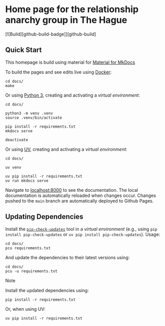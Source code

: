 # Home page for the relationship anarchy group in The Hague
[![Build][github-build-badge]][github-build]

## Quick Start
This homepage is build using material for [Material for MkDocs](https://squidfunk.github.io/mkdocs-material/)

To build the pages and see edits live using [Docker](https://www.docker.com/):

```shell
cd docs/
make
```

Or using [Python 3](https://www.python.org/), creating and activating a _virtual environment_:

```shell
cd docs/

python3 -m venv .venv
source .venv/bin/activate

pip install -r requirements.txt
mkdocs serve

deactivate
```

Or using [UV](https://docs.astral.sh/uv/), creating and activating a _virtual environment_:

```shell
cd docs/

uv venv

uv pip install -r requirements.txt
uv run mkdocs serve
```

Navigate to [localhost:8000](http://localhost:8000/) to see the documentation.
The local documentation is automatically reloaded when changes occur.
Changes pushed to the `main` branch are automatically deployed to Github Pages.



## Updating Dependencies
Install the [`pip-check-updates`](https://pypi.org/project/pip-check-updates/) tool in a _virtual environment_ (e.g., using `pip install pip-check-updates` or `uv pip install pip-check-updates`). Usage:

```shell
cd docs/
pcu requirements.txt
```

And update the dependencies to their latest versions using:

```shell
cd docs/
pcu -u requirements.txt
```

> [!NOTE]
> Install the updated dependencies using:
>
> ```shell
> pip install -r requirements.txt
> ```
>
> Or, when using UV:
>
> ```shell
> uv pip install -r requirements.txt
> ```
